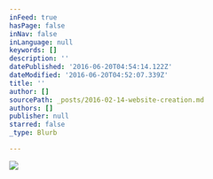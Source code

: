 ```yaml
---
inFeed: true
hasPage: false
inNav: false
inLanguage: null
keywords: []
description: ''
datePublished: '2016-06-20T04:54:14.122Z'
dateModified: '2016-06-20T04:52:07.339Z'
title: ''
author: []
sourcePath: _posts/2016-02-14-website-creation.md
authors: []
publisher: null
starred: false
_type: Blurb

---
```

![](https://the-grid-user-content.s3-us-west-2.amazonaws.com/9110f6a4-23ab-4180-aeb3-1348df7154bf.png)